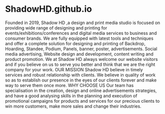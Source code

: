 # ShadowHD.github.io
Founded in 2019, Shadow HD ,a design and print media studio is focused on providing wide range of designing and printing for events/exhibitions/conferences and digital media services to business and consumer brands. We are fully equipped with latest tools and techniques and offer a complete solution for designing and printing of Backdrop, Hoarding, Standee, Podium, Panels, banner, poster, advertisements.  Social media advertising, Website design and development, content writing and product promotion.  We at Shadow HD always welcome our website visitors and if you believe on us to serve you better and think that we are the right company for your work.    OUR MISSION  Shadow HD believe in timely services and robust relationship with clients. We believe in quality of work so as to establish our presence in the eyes of our clients forever and make way to serve them once more.    WHY CHOOSE US  Our team has specialisation in the creation, design and online advertisements strategies, and have a good analysing skills in the planning and execution of promotional campaigns for products and services for our precious clients to win more customers, make more sales and change their industries.
